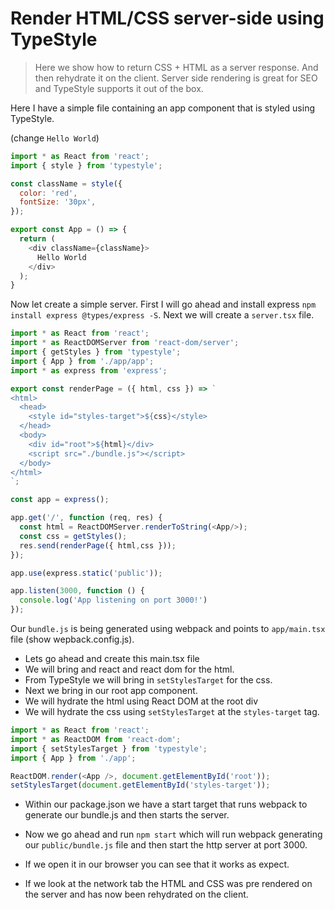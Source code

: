 # Render HTML/CSS server-side using TypeStyle
> Here we show how to return CSS + HTML as a server response. And then rehydrate it on the client. Server side rendering is great for SEO and TypeStyle supports it out of the box.

Here I have a simple file containing an app component that is styled using TypeStyle.

(change `Hello World`)
```js
import * as React from 'react';
import { style } from 'typestyle';

const className = style({
  color: 'red',
  fontSize: '30px',
});

export const App = () => {
  return (
    <div className={className}>
      Hello World
    </div>
  );
}
```

Now let create a simple server. First I will go ahead and install express `npm install express @types/express -S`. Next we will create a `server.tsx` file.

```js
import * as React from 'react';
import * as ReactDOMServer from 'react-dom/server';
import { getStyles } from 'typestyle';
import { App } from './app/app';
import * as express from 'express';

export const renderPage = ({ html, css }) => `
<html>
  <head>
    <style id="styles-target">${css}</style>
  </head>
  <body>
    <div id="root">${html}</div>
    <script src="./bundle.js"></script>
  </body>
</html>
`;

const app = express();

app.get('/', function (req, res) {
  const html = ReactDOMServer.renderToString(<App/>);
  const css = getStyles();
  res.send(renderPage({ html,css }));
});

app.use(express.static('public'));

app.listen(3000, function () {
  console.log('App listening on port 3000!')
});
```

Our `bundle.js` is being generated using webpack and points to `app/main.tsx` file (show wepback.config.js).
* Lets go ahead and create this main.tsx file
* We will bring and react and react dom for the html.
* From TypeStyle we will bring in `setStylesTarget` for the css.
* Next we bring in our root app component.
* We will hydrate the html using React DOM at the root div
* We will hydrate the css using `setStylesTarget` at the `styles-target` tag.

```js
import * as React from 'react';
import * as ReactDOM from 'react-dom';
import { setStylesTarget } from 'typestyle';
import { App } from './app';

ReactDOM.render(<App />, document.getElementById('root'));
setStylesTarget(document.getElementById('styles-target'));
```

* Within our package.json we have a start target that runs webpack to generate our bundle.js and then starts the server.

* Now we go ahead and run `npm start` which will run webpack generating our `public/bundle.js` file and then start the http server at port 3000.

* If we open it in our browser you can see that it works as expect.

* If we look at the network tab the HTML and CSS was pre rendered on the server and has now been rehydrated on the client.
